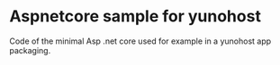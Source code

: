 # Aspnetcore sample for yunohost

Code of the minimal Asp .net core used for example in a yunohost app packaging.